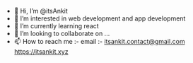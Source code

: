 - 👋 Hi, I’m @itsAnkit 
- 👀 I’m interested in web development and app development
- 🌱 I’m currently learning react
- 💞️ I’m looking to collaborate on ...
- 📫 How to reach me :-
email :- itsankit.contact@gmail.com
  https://itsankit.xyz
  


<!---
its-Ankit-here/its-Ankit-here is a ✨ special ✨ repository because its `README.md` (this file) appears on your GitHub profile.
You can click the Preview link to take a look at your changes.
--->

